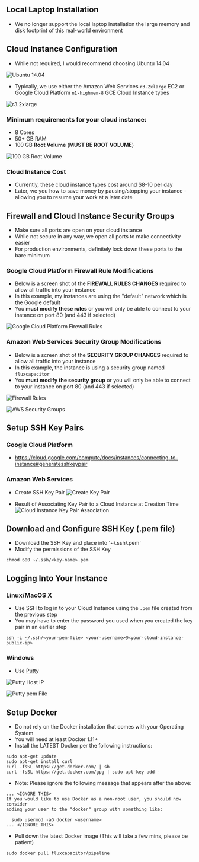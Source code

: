 ## Local Laptop Installation
* We no longer support the local laptop installation the large memory and disk footprint of this real-world environment

## Cloud Instance Configuration
* While not required, I would recommend choosing Ubuntu 14.04

![Ubuntu 14.04](http://advancedspark.com/img/aws-ec2-step-1.png)

* Typically, we use either the Amazon Web Services `r3.2xlarge` EC2  or Google Cloud Platform `n1-highmem-8` GCE Cloud Instance  types

![r3.2xlarge](http://advancedspark.com/img/aws-ec2-step-2.png)

### Minimum requirements for your cloud instance:
* 8 Cores
* 50+ GB RAM
* 100 GB **Root Volume** (**MUST BE ROOT VOLUME**)

![100 GB Root Volume](http://advancedspark.com/img/aws-ec2-step-4.png)

### Cloud Instance Cost
* Currently, these cloud instance types cost around $8-10 per day
* Later, we you how to save money by pausing/stopping your instance - allowing you to resume your work at a later date

## Firewall and Cloud Instance Security Groups
* Make sure all ports are open on your cloud instance
* While not secure in any way, we open all ports to make connectivity easier
* For production environments, definitely lock down these ports to the bare minimum

### Google Cloud Platform Firewall Rule Modifications
* Below is a screen shot of the **FIREWALL RULES CHANGES** required to allow all traffic into your instance
* In this example, my instances are using the "default" network which is the Google default
* You **must modify these rules** or you will only be able to connect to your instance on port 80 (and 443 if selected)

![Google Cloud Platform Firewall Rules](http://advancedspark.com/img/gce-firewall-rules.png)

### Amazon Web Services Security Group Modifications
* Below is a screen shot of the **SECURITY GROUP CHANGES** required to allow all traffic into your instance
* In this example, the instance is using a security group named `fluxcapacitor`
* You **must modify the security group** or you will only be able to connect to your instance on port 80 (and 443 if selected)

![Firewall Rules](https://advancedspark.com/img/aws-ec2-step-6.png)

![AWS Security Groups](http://advancedspark.com/img/aws-security-groups.png)

## Setup SSH Key Pairs
### Google Cloud Platform
* https://cloud.google.com/compute/docs/instances/connecting-to-instance#generatesshkeypair

### Amazon Web Services
* Create SSH Key Pair
![Create Key Pair](http://advancedspark.com/img/aws-create-keypair.png)

* Result of Associating Key Pair to a Cloud Instance at Creation Time
![Cloud Instance Key Pair Association](http://advancedspark.com/img/aws-keypair-instance.png) 

## Download and Configure SSH Key (.pem file)
* Download the SSH Key and place into '~/.ssh/<keypair-name>.pem`
* Modify the permissions of the SSH Key
```
chmod 600 ~/.ssh/<key-name>.pem
```
 
## Logging Into Your Instance 
### Linux/MacOS X
* Use SSH to log in to your Cloud Instance using the `.pem` file created from the previous step
* You may have to enter the password you used when you created the key pair in an earlier step 
```
ssh -i ~/.ssh/<your-pem-file> <your-username>@<your-cloud-instance-public-ip>
```
### Windows
* Use [Putty](http://www.chiark.greenend.org.uk/~sgtatham/putty/download.html)

![Putty Host IP](http://advancedspark.com/img/putty-1.png)

![Putty pem File](http://advancedspark.com/img/putty-2.png)

## Setup Docker
* Do not rely on the Docker installation that comes with your Operating System
* You will need at least Docker 1.11+
* Install the LATEST Docker per the following instructions:
```
sudo apt-get update
sudo apt-get install curl
curl -fsSL https://get.docker.com/ | sh
curl -fsSL https://get.docker.com/gpg | sudo apt-key add -
```
* Note:  Please ignore the following message that appears after the above:
```
... <IGNORE THIS>
If you would like to use Docker as a non-root user, you should now consider 
adding your user to the "docker" group with something like:

  sudo usermod -aG docker <username> 
... </IGNORE THIS>
```

* Pull down the latest Docker image
(This will take a few mins, please be patient)
```
sudo docker pull fluxcapacitor/pipeline
```